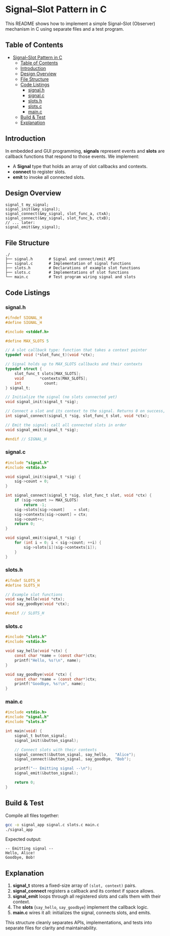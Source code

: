 # Signal–Slot Pattern in C

This README shows how to implement a simple Signal–Slot (Observer) mechanism in C using separate files and a test program.

## Table of Contents

- [Signal–Slot Pattern in C](#signalslot-pattern-in-c)
  - [Table of Contents](#table-of-contents)
  - [Introduction](#introduction)
  - [Design Overview](#design-overview)
  - [File Structure](#file-structure)
  - [Code Listings](#code-listings)
    - [signal.h](#signalh)
    - [signal.c](#signalc)
    - [slots.h](#slotsh)
    - [slots.c](#slotsc)
    - [main.c](#mainc)
  - [Build \& Test](#build--test)
  - [Explanation](#explanation)

## Introduction

In embedded and GUI programming, **signals** represent events and **slots** are callback functions that respond to those events. We implement:

- A **Signal** type that holds an array of slot callbacks and contexts.
- **connect** to register slots.
- **emit** to invoke all connected slots.

## Design Overview

```
signal_t my_signal;
signal_init(&my_signal);
signal_connect(&my_signal, slot_func_a, ctxA);
signal_connect(&my_signal, slot_func_b, ctxB);
// ... later:
signal_emit(&my_signal);
```

## File Structure

```
./
├── signal.h       # Signal and connect/emit API
├── signal.c       # Implementation of signal functions
├── slots.h        # Declarations of example slot functions
├── slots.c        # Implementations of slot functions
└── main.c         # Test program wiring signal and slots
```

## Code Listings

### signal.h

```c
#ifndef SIGNAL_H
#define SIGNAL_H

#include <stddef.h>

#define MAX_SLOTS 5

// A slot callback type: function that takes a context pointer
typedef void (*slot_func_t)(void *ctx);

// Signal holds up to MAX_SLOTS callbacks and their contexts
typedef struct {
    slot_func_t slots[MAX_SLOTS];
    void       *contexts[MAX_SLOTS];
    int          count;
} signal_t;

// Initialize the signal (no slots connected yet)
void signal_init(signal_t *sig);

// Connect a slot and its context to the signal. Returns 0 on success, -1 if full.
int signal_connect(signal_t *sig, slot_func_t slot, void *ctx);

// Emit the signal: call all connected slots in order
void signal_emit(signal_t *sig);

#endif // SIGNAL_H
```

### signal.c

```c
#include "signal.h"
#include <stdio.h>

void signal_init(signal_t *sig) {
    sig->count = 0;
}

int signal_connect(signal_t *sig, slot_func_t slot, void *ctx) {
    if (sig->count >= MAX_SLOTS)
        return -1;
    sig->slots[sig->count]    = slot;
    sig->contexts[sig->count] = ctx;
    sig->count++;
    return 0;
}

void signal_emit(signal_t *sig) {
    for (int i = 0; i < sig->count; ++i) {
        sig->slots[i](sig->contexts[i]);
    }
}
```

### slots.h

```c
#ifndef SLOTS_H
#define SLOTS_H

// Example slot functions
void say_hello(void *ctx);
void say_goodbye(void *ctx);

#endif // SLOTS_H
```

### slots.c

```c
#include "slots.h"
#include <stdio.h>

void say_hello(void *ctx) {
    const char *name = (const char*)ctx;
    printf("Hello, %s!\n", name);
}

void say_goodbye(void *ctx) {
    const char *name = (const char*)ctx;
    printf("Goodbye, %s!\n", name);
}
```

### main.c

```c
#include <stdio.h>
#include "signal.h"
#include "slots.h"

int main(void) {
    signal_t button_signal;
    signal_init(&button_signal);

    // Connect slots with their contexts
    signal_connect(&button_signal, say_hello,   "Alice");
    signal_connect(&button_signal, say_goodbye, "Bob");

    printf("-- Emitting signal --\n");
    signal_emit(&button_signal);

    return 0;
}
```

## Build & Test

Compile all files together:

```bash
gcc -o signal_app signal.c slots.c main.c
./signal_app
```

Expected output:

```
-- Emitting signal --
Hello, Alice!
Goodbye, Bob!
```

## Explanation

1. **signal_t** stores a fixed-size array of `(slot, context)` pairs.
2. **signal_connect** registers a callback and its context if space allows.
3. **signal_emit** loops through all registered slots and calls them with their context.
4. The **slots** (`say_hello`, `say_goodbye`) implement the callback logic.
5. **main.c** wires it all: initializes the signal, connects slots, and emits.

This structure cleanly separates APIs, implementations, and tests into separate files for clarity and maintainability.
